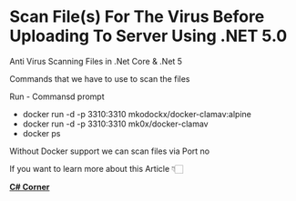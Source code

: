 # Scan File(s) For The Virus Before Uploading To Server Using .NET 5.0
Anti Virus Scanning Files in .Net Core &amp; .Net 5


Commands that we have to use to scan the files

Run - Commansd prompt

- docker run -d -p 3310:3310 mkodockx/docker-clamav:alpine
- docker run -d -p 3310:3310 mk0x/docker-clamav
- docker ps


Without Docker support we can scan files via Port no

If you want to learn more about this Article 👇🏻

[**C# Corner**](https://www.c-sharpcorner.com/article/antivirus-protection-scan-on-document-upload-in-net/ "C# Corner")
